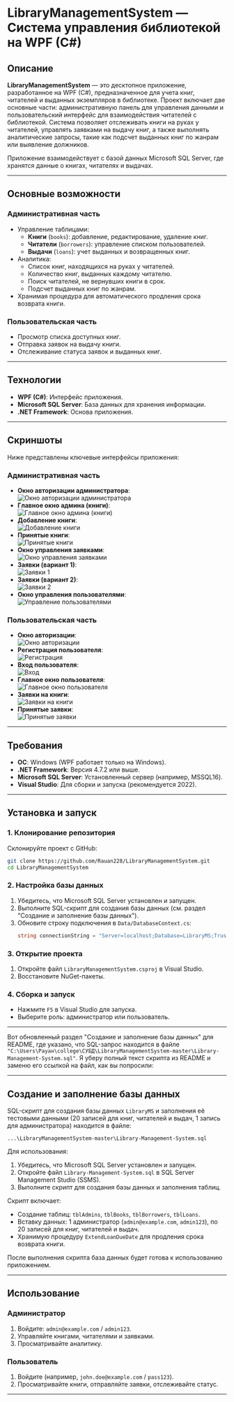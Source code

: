 # LibraryManagementSystem — Система управления библиотекой на WPF (C#)

## Описание
**LibraryManagementSystem** — это десктопное приложение, разработанное на WPF (C#), предназначенное для учета книг, читателей и выданных экземпляров в библиотеке. Проект включает две основные части: административную панель для управления данными и пользовательский интерфейс для взаимодействия читателей с библиотекой. Система позволяет отслеживать книги на руках у читателей, управлять заявками на выдачу книг, а также выполнять аналитические запросы, такие как подсчет выданных книг по жанрам или выявление должников.

Приложение взаимодействует с базой данных Microsoft SQL Server, где хранятся данные о книгах, читателях и выдачах.

---

## Основные возможности
### Административная часть
- Управление таблицами:
  - **Книги** (`books`): добавление, редактирование, удаление книг.
  - **Читатели** (`borrowers`): управление списком пользователей.
  - **Выдачи** (`loans`): учет выданных и возвращенных книг.
- Аналитика:
  - Список книг, находящихся на руках у читателей.
  - Количество книг, выданных каждому читателю.
  - Поиск читателей, не вернувших книги в срок.
  - Подсчет выданных книг по жанрам.
- Хранимая процедура для автоматического продления срока возврата книги.

### Пользовательская часть
- Просмотр списка доступных книг.
- Отправка заявок на выдачу книги.
- Отслеживание статуса заявок и выданных книг.

---

## Технологии
- **WPF (C#)**: Интерфейс приложения.
- **Microsoft SQL Server**: База данных для хранения информации.
- **.NET Framework**: Основа приложения.

---

## Скриншоты
Ниже представлены ключевые интерфейсы приложения:

### Административная часть
- **Окно авторизации администратора**:  
  ![Окно авторизации администратора](./screenshots/auth_admin.jpg)
- **Главное окно админа (книги)**:  
  ![Главное окно админа (книги)](./screenshots/admin_books_window.jpg)
- **Добавление книги**:  
  ![Добавление книги](./screenshots/add_book_window.jpg)
- **Принятые книги**:  
  ![Принятые книги](./screenshots/admin_accepted_books.jpg)
- **Окно управления заявками**:  
  ![Окно управления заявками](./screenshots/admin_requests_window.jpg)
- **Заявки (вариант 1)**:  
  ![Заявки 1](./screenshots/admin_requests1.jpg)
- **Заявки (вариант 2)**:  
  ![Заявки 2](./screenshots/admin_requests2.jpg)
- **Окно управления пользователями**:  
  ![Управление пользователями](./screenshots/admin_users_window.jpg)

### Пользовательская часть
- **Окно авторизации**:  
  ![Окно авторизации](./screenshots/auth_window.jpg)
- **Регистрация пользователя**:  
  ![Регистрация](./screenshots/user_signup.jpg)
- **Вход пользователя**:  
  ![Вход](./screenshots/user_signin.jpg)
- **Главное окно пользователя**:  
  ![Главное окно пользователя](./screenshots/user_main_window.jpg)
- **Заявки на книги**:  
  ![Заявки на книги](./screenshots/user_book_requests.jpg)
- **Принятые заявки**:  
  ![Принятые заявки](./screenshots/user_accepted_requests.jpg)

---



## Требования
- **ОС**: Windows (WPF работает только на Windows).
- **.NET Framework**: Версия 4.7.2 или выше.
- **Microsoft SQL Server**: Установленный сервер (например, MSSQL16).
- **Visual Studio**: Для сборки и запуска (рекомендуется 2022).

---

## Установка и запуск

### 1. Клонирование репозитория
Склонируйте проект с GitHub:
```bash
git clone https://github.com/Rauan228/LibraryManagementSystem.git
cd LibraryManagementSystem
```

### 2. Настройка базы данных
1. Убедитесь, что Microsoft SQL Server установлен и запущен.
2. Выполните SQL-скрипт для создания базы данных (см. раздел "Создание и заполнение базы данных").
3. Обновите строку подключения в `Data/DatabaseContext.cs`:
   ```csharp
   string connectionString = "Server=localhost;Database=LibraryMS;Trusted_Connection=True;";
   ```

### 3. Открытие проекта
1. Откройте файл `LibraryManagementSystem.csproj` в Visual Studio.
2. Восстановите NuGet-пакеты.

### 4. Сборка и запуск
- Нажмите `F5` в Visual Studio для запуска.
- Выберите роль: администратор или пользователь.

---

Вот обновленный раздел "Создание и заполнение базы данных" для README, где указано, что SQL-запрос находится в файле `"C:\Users\Рауан\college\СУБД\LibraryManagementSystem-master\Library-Management-System.sql"`. Я уберу полный текст скрипта из README и заменю его ссылкой на файл, как вы попросили:

---

## Создание и заполнение базы данных
SQL-скрипт для создания базы данных `LibraryMS` и заполнения её тестовыми данными (20 записей для книг, читателей и выдач, 1 запись для администратора) находится в файле:

```
...\LibraryManagementSystem-master\Library-Management-System.sql
```

Для использования:
1. Убедитесь, что Microsoft SQL Server установлен и запущен.
2. Откройте файл `Library-Management-System.sql` в SQL Server Management Studio (SSMS).
3. Выполните скрипт для создания базы данных и заполнения таблиц.

Скрипт включает:
- Создание таблиц: `tblAdmins`, `tblBooks`, `tblBorrowers`, `tblLoans`.
- Вставку данных: 1 администратор (`admin@example.com`, `admin123`), по 20 записей для книг, читателей и выдач.
- Хранимую процедуру `ExtendLoanDueDate` для продления срока возврата книги.

После выполнения скрипта база данных будет готова к использованию приложением.

---

## Использование
### Администратор
1. Войдите: `admin@example.com` / `admin123`.
2. Управляйте книгами, читателями и заявками.
3. Просматривайте аналитику.

### Пользователь
1. Войдите (например, `john.doe@example.com` / `pass123`).
2. Просматривайте книги, отправляйте заявки, отслеживайте статус.

---

